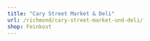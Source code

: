 ```yaml
---
title: "Cary Street Market & Deli"
url: /richmond/cary-street-market-und-deli/
shop: Feinkost
---
```


